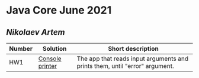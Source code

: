 # Java Core June 2021

## *Nikolaev Artem*

| Number | Solution  | Short description
| --- | --- | --- |
| HW1 | [Console printer](https://github.com/NikolaevArtem/Java_Core_June_2021/tree/feature/AlinaTsipko/src/main/java/homework_1) | The app that reads input arguments and prints them, until "error" argument.|
